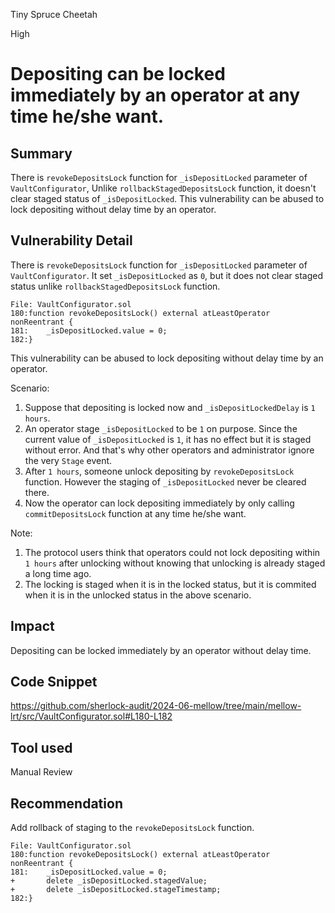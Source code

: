 Tiny Spruce Cheetah

High

# Depositing can be locked immediately by an operator at any time he/she want.

## Summary
There is `revokeDepositsLock` function for `_isDepositLocked` parameter of `VaultConfigurator`, 
Unlike `rollbackStagedDepositsLock` function, it doesn't clear staged status of `_isDepositLocked`.
This vulnerability can be abused to lock depositing without delay time by an operator.

## Vulnerability Detail
There is `revokeDepositsLock` function for `_isDepositLocked` parameter of `VaultConfigurator`.
It set `_isDepositLocked` as `0`, but it does not clear staged status unlike `rollbackStagedDepositsLock` function.
```solidity
File: VaultConfigurator.sol
180:function revokeDepositsLock() external atLeastOperator nonReentrant {
181:    _isDepositLocked.value = 0;
182:}
```
This vulnerability can be abused to lock depositing without delay time by an operator.

Scenario:
1. Suppose that depositing is locked now and `_isDepositLockedDelay` is `1 hours`.
2. An operator stage `_isDepositLocked` to be `1` on purpose. Since the current value of `_isDepositLocked` is `1`, it has no effect but it is staged without error. And that's why other operators and administrator ignore the very `Stage` event.
3. After `1 hours`, someone unlock depositing by `revokeDepositsLock` function. However the staging of `_isDepositLocked` never be cleared there.
4. Now the operator can lock depositing immediately by only calling `commitDepositsLock` function at any time he/she want.

Note:
1. The protocol users think that operators could not lock depositing within `1 hours` after unlocking without knowing that unlocking is already staged a long time ago.
2. The locking is staged when it is in the locked status, but it is commited when it is in the unlocked status in the above scenario.

## Impact
Depositing can be locked immediately by an operator without delay time.

## Code Snippet
https://github.com/sherlock-audit/2024-06-mellow/tree/main/mellow-lrt/src/VaultConfigurator.sol#L180-L182

## Tool used
Manual Review

## Recommendation
Add rollback of staging to the `revokeDepositsLock` function.
```solidity
File: VaultConfigurator.sol
180:function revokeDepositsLock() external atLeastOperator nonReentrant {
181:    _isDepositLocked.value = 0;
+       delete _isDepositLocked.stagedValue;
+       delete _isDepositLocked.stageTimestamp;
182:}
```